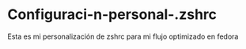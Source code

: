 # Configuraci-n-personal-.zshrc
Esta es mi personalización de zshrc para mi flujo optimizado en fedora
